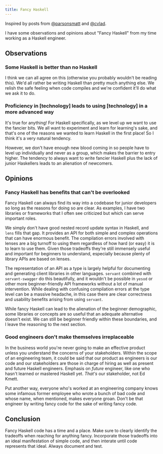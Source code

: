 ```yaml
---
title: Fancy Haskell
---
```


Inspired by posts from [@parsonsmatt](https://www.parsonsmatt.org/2019/12/26/write_junior_code.html)
and [@cvlad](https://cvlad.info/junior-developers/).

I have some observations and opinions about "Fancy Haskell" from my time working as a Haskell
engineer.

## Observations

### Some Haskell is better than no Haskell

I think we can all agree on this (otherwise you probably wouldn't be reading this). We'd all rather
be writing Haskell than pretty much anything else. We relish the safe feeling when code compiles
and we're confident it'll do what we ask it to do.

### Proficiency in [technology] leads to using [technology] in a more advanced way

It's true for anything! For Haskell specifically, as we level up we want to use the fancier bits.
We all want to experiment and learn for learning's sake, and that's one of the reasons we wanted to
learn Haskell in the first place! So I think it's a very natural tendency.

However, we don't have enough new blood coming in so people have to level up individually and never
as a group, which makes the barrier to entry higher. The tendency to always want to write fancier
Haskell plus the lack of junior Haskellers leads to an alienation of newcomers.

## Opinions

### Fancy Haskell has benefits that can't be overlooked

Fancy Haskell can always find its way into a codebase for junior developers so long as the reasons
for doing so are clear. As examples, I have two libraries or frameworks that I often see criticized
but which can serve important roles.

We simply don't have good nested record update syntax in Haskell, and `lens` fills that gap. It
provides an API for both simple and complex operations that can have enormous benefit. The
compilation errors involved with lenses are a big turnoff to using them regardless of how hard (or
easy) it is to learn to use them. Given those tradeoffs they're still immensely useful and
important for beginners to understand, especially because plenty of library APIs are based on
lenses.

The representation of an API as a type is largely helpful for documenting and generating client
libraries in other languages. `servant` combined with `servant-swagger` do this beautifully, and it
wouldn't be possible in `yesod` or other more beginner-friendly API frameworks without a lot of
manual intervention. While dealing with confusing compilation errors at the type level can be a
massive headache, in this case there are clear correctness and usability benefits arising from
using `servant`.

While fancy Haskell can lead to the alienation of the beginner demographic, some libraries or
concepts are so useful that an adequate alternative doesn't exist. We can still be beginner
friendly within these boundaries, and I leave the reasoning to the next section.

### Good engineers don't make themselves irreplaceable

In the business world you're never going to make an effective product unless you understand the
concerns of your stakeholders. Within the scope of an engineering team, it could be said that our
product as engineers is our code and our stakeholders are those in charge of hiring as well as
present and future Haskell engineers. Emphasis on _future_ engineer, like one who hasn't learned or
mastered Haskell yet. _That's_ our stakeholder, not Ed Kmett.

Put another way, everyone who's worked at an engineering company knows some infamous former
employee who wrote a bunch of bad code and whose name, when mentioned, makes everyone groan. Don't
be that engineer by writing fancy code for the sake of writing fancy code.

## Conclusion

Fancy Haskell code has a time and a place. Make sure to clearly identify the tradeoffs when
reaching for anything fancy. Incorporate those tradeoffs into an ideal manifestation of simple
code, and then interate until code represents that ideal. Always document and test.
